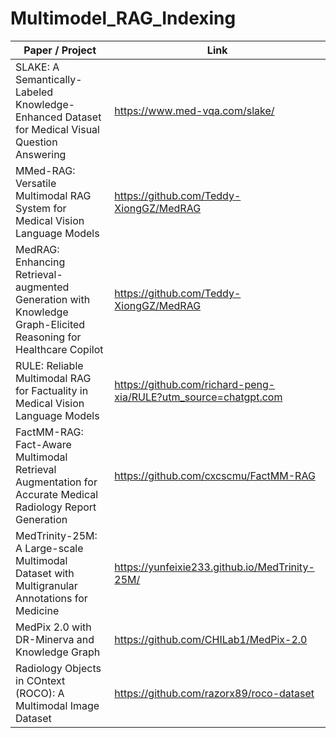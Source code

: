 # Multimodel_RAG_Indexing

| Paper / Project | Link |
| --- | --- |
|SLAKE: A Semantically-Labeled Knowledge-Enhanced Dataset for Medical Visual Question Answering|https://www.med-vqa.com/slake/|
|MMed-RAG: Versatile Multimodal RAG System for Medical Vision Language Models|https://github.com/Teddy-XiongGZ/MedRAG|
|MedRAG: Enhancing Retrieval-augmented Generation with Knowledge Graph-Elicited Reasoning for Healthcare Copilot|https://github.com/Teddy-XiongGZ/MedRAG|
|RULE: Reliable Multimodal RAG for Factuality in Medical Vision Language Models|https://github.com/richard-peng-xia/RULE?utm_source=chatgpt.com|
|FactMM-RAG: Fact-Aware Multimodal Retrieval Augmentation for Accurate Medical Radiology Report Generation|https://github.com/cxcscmu/FactMM-RAG|
|MedTrinity-25M: A Large-scale Multimodal Dataset with Multigranular Annotations for Medicine|https://yunfeixie233.github.io/MedTrinity-25M/|
|MedPix 2.0 with DR-Minerva and Knowledge Graph|https://github.com/CHILab1/MedPix-2.0|
|Radiology Objects in COntext (ROCO): A Multimodal Image Dataset|https://github.com/razorx89/roco-dataset|
